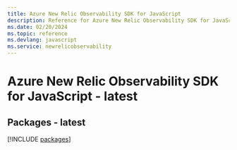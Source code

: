 ```yaml
---
title: Azure New Relic Observability SDK for JavaScript
description: Reference for Azure New Relic Observability SDK for JavaScript
ms.date: 02/20/2024
ms.topic: reference
ms.devlang: javascript
ms.service: newrelicobservability
---
```

# Azure New Relic Observability SDK for JavaScript - latest
## Packages - latest
[!INCLUDE [packages](new-relic-observability-index.md)]